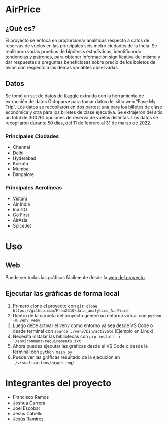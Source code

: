 # AirPrice
## ¿Qué es?
El proyecto se enfoca en proporcionar analiticas respecto a datos de reservas de vuelos en las principales seis metro ciudades de la India. Se realizaron varias pruebas de hipótesis estadísticas, identificando tendencias y patrones, para obtener información significativa del mismo y dar respuestas a preguntas beneficiosas sobre precio de los boletos de avion con respecto a las demas variables observadas.

## Datos
Se tomó un set de datos de [Kaggle](https://www.kaggle.com/datasets/shubhambathwal/flight-price-prediction) extraido con la herramienta de extracción de datos Octoparse para tomar datos del sitio web “Ease My Trip”. Los datos se recopilaron en dos partes: una para los billetes de clase económica y otra para los billetes de clase ejecutiva. Se extrajeron del sitio un total de 300261 opciones de reserva de vuelos distintas. Los datos se recopilaron durante 50 días, del 11 de febrero al 31 de marzo de 2022.

### Principales Ciudades
- Chennai
- Delhi
- Hyderabad
- Kolkata
- Mumbai
- Bangalore

### Principales Aerolíneas
- Vistara
- Air India
- IndiGO
- Go First
- AirAsia
- SpiceJet

# Uso

## Web

Puede ver todas las gráficas fácilmente desde la [web del proyecto](https://fran2310.github.io/data_analytics_AirPrice/web/index.html).

##  Ejecutar las gráficas de forma local
1. Primero clone el proyecto con `git clone https://github.com/Fran2310/data_analytics_AirPrice`
1. Dentro de la carpeta del proyecto genere un entorno virtual con `python -m venv venv`
2. Luego debe activar el venv como entorno ya sea desde VS Code o desde terminal con `source ./venv/bin/activate` (Ejemplo en Linux)
3. Necesita instalar las bibliotecas con `pip install -r ./environment/requirements.txt`
4. Ahora puedes ejecutar las gráficas desde el VS Code o desde la terminal con `python main.py`
5. Puede ver las gráficas resultado de la ejecución en `./visualizations/graph_img/`

# Integrantes del proyecto
- Francisco Ramos
- Joshua Carrera
- Joel Escobar
- Jesús Cabello
- Jesús Ramírez